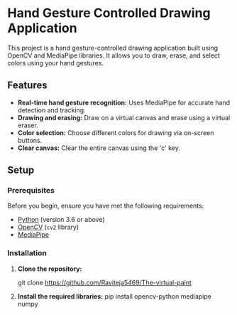 # Hand Gesture Controlled Drawing Application

This project is a hand gesture-controlled drawing application built using OpenCV and MediaPipe libraries. It allows you to draw, erase, and select colors using your hand gestures.

## Features

- **Real-time hand gesture recognition:** Uses MediaPipe for accurate hand detection and tracking.
- **Drawing and erasing:** Draw on a virtual canvas and erase using a virtual eraser.
- **Color selection:** Choose different colors for drawing via on-screen buttons.
- **Clear canvas:** Clear the entire canvas using the 'c' key.

## Setup

### Prerequisites

Before you begin, ensure you have met the following requirements:

- [Python](https://www.python.org/) (version 3.6 or above)
- [OpenCV](https://opencv.org/) (`cv2` library)
- [MediaPipe](https://google.github.io/mediapipe/)

### Installation

1. **Clone the repository:**

   git clone https://github.com/Raviteja5469/The-virtual-paint
    

3. **Install the required libraries:**
    pip install opencv-python mediapipe numpy

